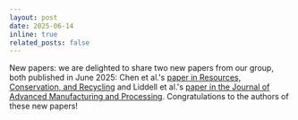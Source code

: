 ```yaml
---
layout: post
date: 2025-06-14
inline: true
related_posts: false
---
```


New papers: we are delighted to share two new papers from our group, both published in June 2025: Chen et al.'s [paper in Resources, Conservation, and Recycling](https://doi.org/10.1016/j.resconrec.2025.108302) and Liddell et al.'s [paper in the Journal of Advanced Manufacturing and Processing](https://doi.org/10.1002/amp2.70013). Congratulations to the authors of these new papers! 
